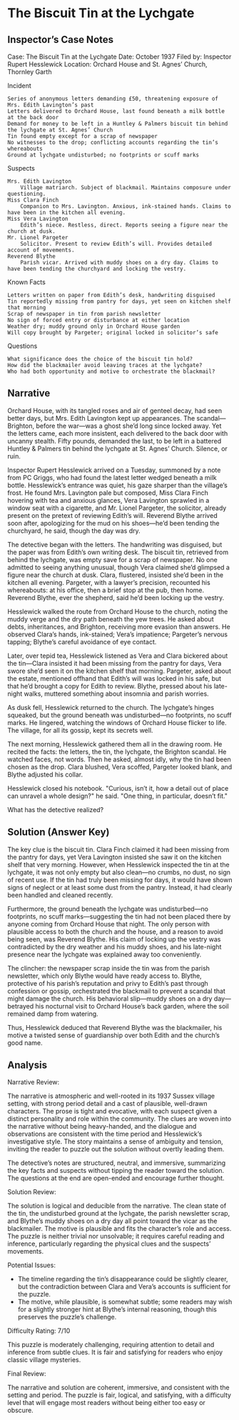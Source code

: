 # The Biscuit Tin at the Lychgate

## Inspector’s Case Notes

Case: The Biscuit Tin at the Lychgate
Date: October 1937
Filed by: Inspector Rupert Hesslewick
Location: Orchard House and St. Agnes’ Church, Thornley Garth

Incident

    Series of anonymous letters demanding £50, threatening exposure of Mrs. Edith Lavington’s past
    Letters delivered to Orchard House, last found beneath a milk bottle at the back door
    Demand for money to be left in a Huntley & Palmers biscuit tin behind the lychgate at St. Agnes’ Church
    Tin found empty except for a scrap of newspaper
    No witnesses to the drop; conflicting accounts regarding the tin’s whereabouts
    Ground at lychgate undisturbed; no footprints or scuff marks

Suspects

    Mrs. Edith Lavington
        Village matriarch. Subject of blackmail. Maintains composure under questioning.
    Miss Clara Finch
        Companion to Mrs. Lavington. Anxious, ink-stained hands. Claims to have been in the kitchen all evening.
    Miss Vera Lavington
        Edith’s niece. Restless, direct. Reports seeing a figure near the church at dusk.
    Mr. Lionel Pargeter
        Solicitor. Present to review Edith’s will. Provides detailed account of movements.
    Reverend Blythe
        Parish vicar. Arrived with muddy shoes on a dry day. Claims to have been tending the churchyard and locking the vestry.

Known Facts

    Letters written on paper from Edith’s desk, handwriting disguised
    Tin reportedly missing from pantry for days, yet seen on kitchen shelf that morning
    Scrap of newspaper in tin from parish newsletter
    No sign of forced entry or disturbance at either location
    Weather dry; muddy ground only in Orchard House garden
    Will copy brought by Pargeter; original locked in solicitor’s safe

Questions

    What significance does the choice of the biscuit tin hold?
    How did the blackmailer avoid leaving traces at the lychgate?
    Who had both opportunity and motive to orchestrate the blackmail?


## Narrative

Orchard House, with its tangled roses and air of genteel decay, had seen better days, but Mrs. Edith Lavington kept up appearances. The scandal—Brighton, before the war—was a ghost she’d long since locked away. Yet the letters came, each more insistent, each delivered to the back door with uncanny stealth. Fifty pounds, demanded the last, to be left in a battered Huntley & Palmers tin behind the lychgate at St. Agnes’ Church. Silence, or ruin.

Inspector Rupert Hesslewick arrived on a Tuesday, summoned by a note from PC Griggs, who had found the latest letter wedged beneath a milk bottle. Hesslewick’s entrance was quiet, his gaze sharper than the village’s frost. He found Mrs. Lavington pale but composed, Miss Clara Finch hovering with tea and anxious glances, Vera Lavington sprawled in a window seat with a cigarette, and Mr. Lionel Pargeter, the solicitor, already present on the pretext of reviewing Edith’s will. Reverend Blythe arrived soon after, apologizing for the mud on his shoes—he’d been tending the churchyard, he said, though the day was dry.

The detective began with the letters. The handwriting was disguised, but the paper was from Edith’s own writing desk. The biscuit tin, retrieved from behind the lychgate, was empty save for a scrap of newspaper. No one admitted to seeing anything unusual, though Vera claimed she’d glimpsed a figure near the church at dusk. Clara, flustered, insisted she’d been in the kitchen all evening. Pargeter, with a lawyer’s precision, recounted his whereabouts: at his office, then a brief stop at the pub, then home. Reverend Blythe, ever the shepherd, said he’d been locking up the vestry.

Hesslewick walked the route from Orchard House to the church, noting the muddy verge and the dry path beneath the yew trees. He asked about debts, inheritances, and Brighton, receiving more evasion than answers. He observed Clara’s hands, ink-stained; Vera’s impatience; Pargeter’s nervous tapping; Blythe’s careful avoidance of eye contact.

Later, over tepid tea, Hesslewick listened as Vera and Clara bickered about the tin—Clara insisted it had been missing from the pantry for days, Vera swore she’d seen it on the kitchen shelf that morning. Pargeter, asked about the estate, mentioned offhand that Edith’s will was locked in his safe, but that he’d brought a copy for Edith to review. Blythe, pressed about his late-night walks, muttered something about insomnia and parish worries.

As dusk fell, Hesslewick returned to the church. The lychgate’s hinges squeaked, but the ground beneath was undisturbed—no footprints, no scuff marks. He lingered, watching the windows of Orchard House flicker to life. The village, for all its gossip, kept its secrets well.

The next morning, Hesslewick gathered them all in the drawing room. He recited the facts: the letters, the tin, the lychgate, the Brighton scandal. He watched faces, not words. Then he asked, almost idly, why the tin had been chosen as the drop. Clara blushed, Vera scoffed, Pargeter looked blank, and Blythe adjusted his collar.

Hesslewick closed his notebook. "Curious, isn’t it, how a detail out of place can unravel a whole design?" he said. "One thing, in particular, doesn’t fit."

What has the detective realized?

## Solution (Answer Key)

The key clue is the biscuit tin. Clara Finch claimed it had been missing from the pantry for days, yet Vera Lavington insisted she saw it on the kitchen shelf that very morning. However, when Hesslewick inspected the tin at the lychgate, it was not only empty but also clean—no crumbs, no dust, no sign of recent use. If the tin had truly been missing for days, it would have shown signs of neglect or at least some dust from the pantry. Instead, it had clearly been handled and cleaned recently.

Furthermore, the ground beneath the lychgate was undisturbed—no footprints, no scuff marks—suggesting the tin had not been placed there by anyone coming from Orchard House that night. The only person with plausible access to both the church and the house, and a reason to avoid being seen, was Reverend Blythe. His claim of locking up the vestry was contradicted by the dry weather and his muddy shoes, and his late-night presence near the lychgate was explained away too conveniently.

The clincher: the newspaper scrap inside the tin was from the parish newsletter, which only Blythe would have ready access to. Blythe, protective of his parish’s reputation and privy to Edith’s past through confession or gossip, orchestrated the blackmail to prevent a scandal that might damage the church. His behavioral slip—muddy shoes on a dry day—betrayed his nocturnal visit to Orchard House’s back garden, where the soil remained damp from watering.

Thus, Hesslewick deduced that Reverend Blythe was the blackmailer, his motive a twisted sense of guardianship over both Edith and the church’s good name.

## Analysis

Narrative Review:

The narrative is atmospheric and well-rooted in its 1937 Sussex village setting, with strong period detail and a cast of plausible, well-drawn characters. The prose is tight and evocative, with each suspect given a distinct personality and role within the community. The clues are woven into the narrative without being heavy-handed, and the dialogue and observations are consistent with the time period and Hesslewick’s investigative style. The story maintains a sense of ambiguity and tension, inviting the reader to puzzle out the solution without overtly leading them.

The detective’s notes are structured, neutral, and immersive, summarizing the key facts and suspects without tipping the reader toward the solution. The questions at the end are open-ended and encourage further thought.

Solution Review:

The solution is logical and deducible from the narrative. The clean state of the tin, the undisturbed ground at the lychgate, the parish newsletter scrap, and Blythe’s muddy shoes on a dry day all point toward the vicar as the blackmailer. The motive is plausible and fits the character’s role and access. The puzzle is neither trivial nor unsolvable; it requires careful reading and inference, particularly regarding the physical clues and the suspects’ movements.

Potential Issues:

- The timeline regarding the tin’s disappearance could be slightly clearer, but the contradiction between Clara and Vera’s accounts is sufficient for the puzzle.
- The motive, while plausible, is somewhat subtle; some readers may wish for a slightly stronger hint at Blythe’s internal reasoning, though this preserves the puzzle’s challenge.

Difficulty Rating: 7/10

This puzzle is moderately challenging, requiring attention to detail and inference from subtle clues. It is fair and satisfying for readers who enjoy classic village mysteries.

Final Review:

The narrative and solution are coherent, immersive, and consistent with the setting and period. The puzzle is fair, logical, and satisfying, with a difficulty level that will engage most readers without being either too easy or obscure.
